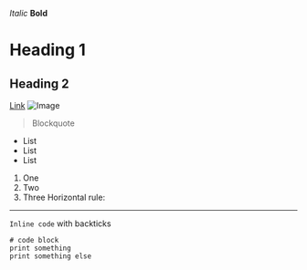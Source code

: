 *Italic*
**Bold**
# Heading 1
## Heading 2
[Link](https://www.google.com)
![Image](https://upload.wikimedia.org/wikipedia/commons/thumb/2/2f/Google_2015_logo.svg/800px-Google_2015_logo.svg.png)
>Blockquote
* List
* List
* List
1. One
2. Two
3. Three
Horizontal rule:
---
`Inline code` with backticks
```
# code block
print something
print something else
```
